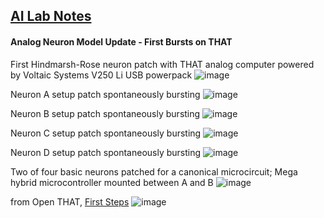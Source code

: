 ## <u>AI Lab Notes</u>

#### **Analog Neuron Model Update** - First Bursts on THAT

First Hindmarsh-Rose neuron patch with THAT analog computer powered by Voltaic Systems V250 Li USB powerpack
![image](https://github.com/rtrelease/Jetson-Symbolics-Neuromorphics/assets/71346897/422f572a-214d-43d0-a079-96b206a6e420)


Neuron A setup patch spontaneously bursting
![image](https://github.com/rtrelease/Jetson-Symbolics-Neuromorphics/assets/71346897/65011d96-17b7-4cce-a2d4-0e553188ad9c)

Neuron B setup patch spontaneously bursting
![image](https://github.com/rtrelease/Jetson-Symbolics-Neuromorphics/assets/71346897/677a1224-b79b-40da-8ef2-5982bc6c17f2)


Neuron C setup patch spontaneously bursting
![image](https://github.com/rtrelease/Jetson-Symbolics-Neuromorphics/assets/71346897/46d52327-9e4b-44ef-afbb-b7851edd8c45)


Neuron D setup patch spontaneously bursting
![image](https://github.com/rtrelease/Jetson-Symbolics-Neuromorphics/assets/71346897/a480734f-be4d-4bd5-adb8-1c1b9a77b8de)


Two of four basic neurons patched for a canonical microcircuit; Mega hybrid microcontroller mounted between A and B
![image](https://github.com/rtrelease/Jetson-Symbolics-Neuromorphics/assets/71346897/60371965-8e2c-4700-8720-4af4908a18c2)

from Open THAT, [First Steps](https://the-analog-thing.org/THAT_First_Steps.pdf)
![image](https://github.com/rtrelease/Jetson-Symbolics-Neuromorphics/assets/71346897/2fabfa8b-5874-48b9-820b-19e7a6097471)
